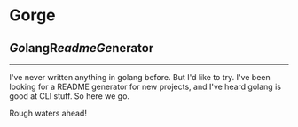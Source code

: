 # Gorge
## *Go*langR*eadmeGe*nerator
---

I've never written anything in golang before. But I'd like to try. I've been
looking for a README generator for new projects, and I've heard golang is good
at CLI stuff. So here we go.

Rough waters ahead!
